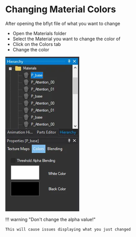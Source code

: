 # Changing Material Colors

After opening the bflyt file of what you want to change

- Open the Materials folder
- Select the Material you want to change the color of
- Click on the Colors tab
- Change the color

![image](imgs/c.webp)

!!! warning "Don't change the alpha value!"

    This will cause issues displaying what you just changed